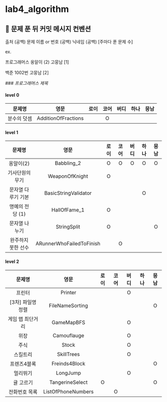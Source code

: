 # lab4_algorithm

## 👊 문제 푼 뒤 커밋 메시지 컨벤션

출처 (공백) 문제 이름 or 번호 (공백) 닉네임 (공백) [주마다 푼 문제 수]

ex.

프로그래머스 옹알이 (2) 고뭉남 [1]

백준 1002번 고뭉남 [2]

_### 프로그래머스 제목_

#### level 0
|  문제명   |         영문          | 로이  | 코어  | 버디  | 하나  | 뭉남  | 
|:------:|:-------------------:|:---:|:---:|:---:|:---:|:---:|
| 분수의 덧셈 | AdditionOfFractions |     |  O  |     |     |     |

#### level 1

|    문제명     |            영문            | 로이 | 코어 | 버디 | 하나 | 뭉남 | 
|:----------:|:------------------------:|:--:|:--:|:--:|:--:|:--:|
|   옹알이(2)   |        Babbling_2        | O  | O  | O  | O  | O  |
|  기사단원의 무기  |      WeaponOfKnight      | O  |    |    |    |    |
| 문자열 다루기 기본 |   BasicStringValidator   |    |    |    | O  |    |
| 명예의 전당 (1) |       HallOfFame_1       | O  |    |    |    |    |
|  문자열 나누기   |       StringSplit        | O  |    |    |    | O  |
| 완주하지 못한 선수 | ARunnerWhoFailedToFinish |    | O  |    |    |    |

#### level 2

|     문제명     |       영문        | 로이 | 코어 | 버디 | 하나 | 뭉남 | 
|:-----------:|:---------------:|:--:|:--:|:--:|:--:|:--:|
|     프린터     |     Printer     |    |    | O  |    |    |
| [3차] 파일명 정렬 | FileNameSorting |    |    |    |    | O  |
|  게임 맵 최단거리  |   GameMapBFS    |    |    | O  |    |    |
|     위장      |   Camouflauge   |    |    | O  |    |    |
|     주식      |      Stock      |    |    | O  |    |    |
|    스킬트리     |   SkillTrees    |    |    | O  |    |    |
|   프렌즈4블록    |  Freinds4Block  |    |    |    |    | O  |
|    멀리뛰기     |    LongJump     |    |    | O  |    |    |
|    귤 고르기    | TangerineSelect | O  |    |    |    | O  |
|  전화번호 목록  | ListOfPhoneNumbers |   |  O  |    |    |    |

  
